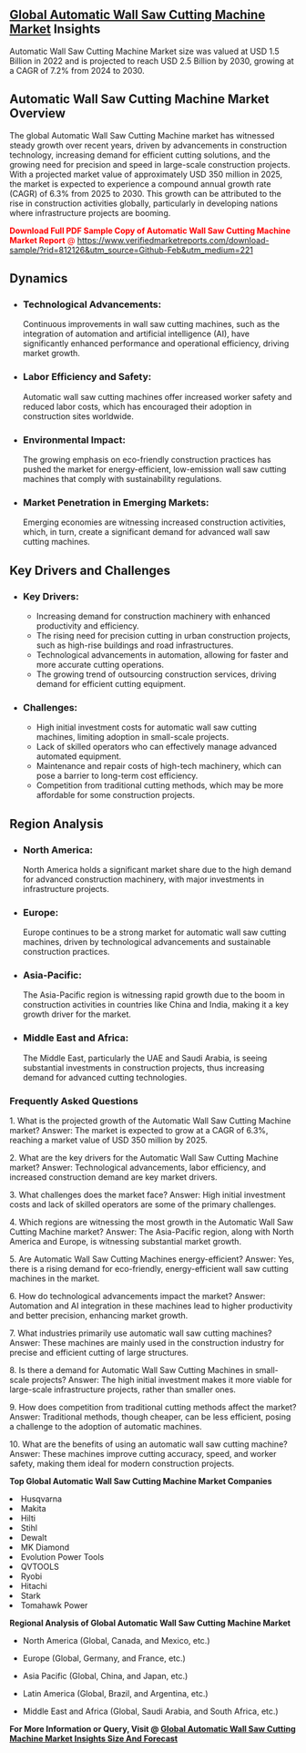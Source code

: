<h2><a href="https://www.verifiedmarketreports.com/download-sample/?rid=812126&amp;utm_source=Github&amp;utm_medium=221" target="_blank">Global Automatic Wall Saw Cutting Machine Market</a> Insights</h2><p>Automatic Wall Saw Cutting Machine Market size was valued at USD 1.5 Billion in 2022 and is projected to reach USD 2.5 Billion by 2030, growing at a CAGR of 7.2% from 2024 to 2030.</p><p> <h2>Automatic Wall Saw Cutting Machine Market Overview</h2> <p>The global Automatic Wall Saw Cutting Machine market has witnessed steady growth over recent years, driven by advancements in construction technology, increasing demand for efficient cutting solutions, and the growing need for precision and speed in large-scale construction projects. With a projected market value of approximately USD 350 million in 2025, the market is expected to experience a compound annual growth rate (CAGR) of 6.3% from 2025 to 2030. This growth can be attributed to the rise in construction activities globally, particularly in developing nations where infrastructure projects are booming.</p> <p><p><span class=""><span style="color: #ff0000;"><strong>Download Full PDF Sample Copy of Automatic Wall Saw Cutting Machine Market Report</strong> @ </span><a href="https://www.verifiedmarketreports.com/download-sample/?rid=812126&amp;utm_source=Github-Feb&amp;utm_medium=221" target="_blank">https://www.verifiedmarketreports.com/download-sample/?rid=812126&amp;utm_source=Github-Feb&amp;utm_medium=221</a></span></p></p> <h2>Dynamics</h2> <ul> <li><h3>Technological Advancements:</h3> Continuous improvements in wall saw cutting machines, such as the integration of automation and artificial intelligence (AI), have significantly enhanced performance and operational efficiency, driving market growth.</li> <li><h3>Labor Efficiency and Safety:</h3> Automatic wall saw cutting machines offer increased worker safety and reduced labor costs, which has encouraged their adoption in construction sites worldwide.</li> <li><h3>Environmental Impact:</h3> The growing emphasis on eco-friendly construction practices has pushed the market for energy-efficient, low-emission wall saw cutting machines that comply with sustainability regulations.</li> <li><h3>Market Penetration in Emerging Markets:</h3> Emerging economies are witnessing increased construction activities, which, in turn, create a significant demand for advanced wall saw cutting machines.</li> </ul> <h2>Key Drivers and Challenges</h2> <ul> <li><h3>Key Drivers:</h3> <ul> <li>Increasing demand for construction machinery with enhanced productivity and efficiency.</li> <li>The rising need for precision cutting in urban construction projects, such as high-rise buildings and road infrastructures.</li> <li>Technological advancements in automation, allowing for faster and more accurate cutting operations.</li> <li>The growing trend of outsourcing construction services, driving demand for efficient cutting equipment.</li> </ul> </li> <li><h3>Challenges:</h3> <ul> <li>High initial investment costs for automatic wall saw cutting machines, limiting adoption in small-scale projects.</li> <li>Lack of skilled operators who can effectively manage advanced automated equipment.</li> <li>Maintenance and repair costs of high-tech machinery, which can pose a barrier to long-term cost efficiency.</li> <li>Competition from traditional cutting methods, which may be more affordable for some construction projects.</li> </ul> </li> </ul> <h2>Region Analysis</h2> <ul> <li><h3>North America:</h3> North America holds a significant market share due to the high demand for advanced construction machinery, with major investments in infrastructure projects.</li> <li><h3>Europe:</h3> Europe continues to be a strong market for automatic wall saw cutting machines, driven by technological advancements and sustainable construction practices.</li> <li><h3>Asia-Pacific:</h3> The Asia-Pacific region is witnessing rapid growth due to the boom in construction activities in countries like China and India, making it a key growth driver for the market.</li> <li><h3>Middle East and Africa:</h3> The Middle East, particularly the UAE and Saudi Arabia, is seeing substantial investments in construction projects, thus increasing demand for advanced cutting technologies.</li> </ul> <h3>Frequently Asked Questions</h3> <p>1. What is the projected growth of the Automatic Wall Saw Cutting Machine market? Answer: The market is expected to grow at a CAGR of 6.3%, reaching a market value of USD 350 million by 2025.</p> <p>2. What are the key drivers for the Automatic Wall Saw Cutting Machine market? Answer: Technological advancements, labor efficiency, and increased construction demand are key market drivers.</p> <p>3. What challenges does the market face? Answer: High initial investment costs and lack of skilled operators are some of the primary challenges.</p> <p>4. Which regions are witnessing the most growth in the Automatic Wall Saw Cutting Machine market? Answer: The Asia-Pacific region, along with North America and Europe, is witnessing substantial market growth.</p> <p>5. Are Automatic Wall Saw Cutting Machines energy-efficient? Answer: Yes, there is a rising demand for eco-friendly, energy-efficient wall saw cutting machines in the market.</p> <p>6. How do technological advancements impact the market? Answer: Automation and AI integration in these machines lead to higher productivity and better precision, enhancing market growth.</p> <p>7. What industries primarily use automatic wall saw cutting machines? Answer: These machines are mainly used in the construction industry for precise and efficient cutting of large structures.</p> <p>8. Is there a demand for Automatic Wall Saw Cutting Machines in small-scale projects? Answer: The high initial investment makes it more viable for large-scale infrastructure projects, rather than smaller ones.</p> <p>9. How does competition from traditional cutting methods affect the market? Answer: Traditional methods, though cheaper, can be less efficient, posing a challenge to the adoption of automatic machines.</p> <p>10. What are the benefits of using an automatic wall saw cutting machine? Answer: These machines improve cutting accuracy, speed, and worker safety, making them ideal for modern construction projects.</p> </p><p><strong>Top Global Automatic Wall Saw Cutting Machine Market Companies</strong></p><div data-test-id=""><p><li>Husqvarna</li><li> Makita</li><li> Hilti</li><li> Stihl</li><li> Dewalt</li><li> MK Diamond</li><li> Evolution Power Tools</li><li> QVTOOLS</li><li> Ryobi</li><li> Hitachi</li><li> Stark</li><li> Tomahawk Power</li></p><div><strong>Regional Analysis of&nbsp;Global Automatic Wall Saw Cutting Machine Market</strong></div><ul><li dir="ltr"><p dir="ltr">North America&nbsp;(Global, Canada, and Mexico, etc.)</p></li><li dir="ltr"><p dir="ltr">Europe (Global, Germany, and France, etc.)</p></li><li dir="ltr"><p dir="ltr">Asia Pacific&nbsp;(Global, China, and Japan, etc.)</p></li><li dir="ltr"><p dir="ltr">Latin America&nbsp;(Global, Brazil, and Argentina, etc.)</p></li><li dir="ltr">Middle East and Africa&nbsp;(Global, Saudi Arabia, and South Africa, etc.)</li></ul><p><strong>For More Information or Query, Visit @&nbsp;</strong><strong><a href="https://www.verifiedmarketreports.com/product/automatic-wall-saw-cutting-machine-market/?utm_source=Github&amp;utm_medium=221" target="_blank">Global Automatic Wall Saw Cutting Machine Market Insights Size And Forecast</a></strong></p></div>
